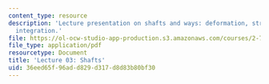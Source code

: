 ```yaml
---
content_type: resource
description: 'Lecture presentation on shafts and ways: deformation, stresses, and
  integration.'
file: https://ol-ocw-studio-app-production.s3.amazonaws.com/courses/2-72-elements-of-mechanical-design-spring-2009/36eed65f96add829d317d8d83b80bf30_MIT2_72s09_lec03.pdf
file_type: application/pdf
resourcetype: Document
title: 'Lecture 03: Shafts'
uid: 36eed65f-96ad-d829-d317-d8d83b80bf30
---
```

